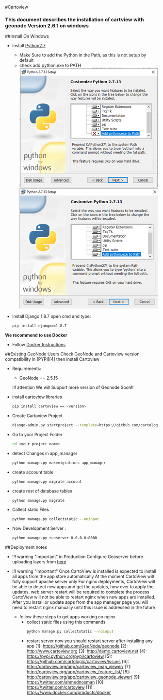 #Cartoview

### This document describes the installation of cartview with geonode Version 2.6.1 on windows

##Install On Windows

- Install [Python2.7](https://www.python.org/)
	- Make Sure to add the Python in the Path, as this is not setup by default
	- check add python.exe to PATH
		![python setup](img/python.png)
		![python setup](img/python2.png)
- Install Django 1.8.7 open cmd and type:

	```sh
	pip install django==1.8.7
	```

**We recommend to use Docker**

- Follow [Docker Instructions](installation_docker.md#docker)


##Existing GeoNode Users
Check GeoNode and Cartoview version compatibility in [PYPI][4] then install Cartoview

- Requirements:
	- GeoNode == 2.5.15

	!!! attention
		We will Support more version of Geonode Soon!!

- install cartoview libraries

	``` sh
	pip install cartoview == <version>
	```

- Create Cartoview Project

	``` sh
	django-admin.py startproject --template=https://github.com/cartologic/cartoview-project-template/archive/master.zip --name django.env,uwsgi.ini,.bowerrc <your_project_name>
	```

- Go to your Project Folder

	``` sh
	cd <your_project_name>
	```

- detect Changes in app_manager

	``` sh
	python manage.py makemigrations app_manager
	```

- create account table

	``` sh
	python manage.py migrate account
	```



- create rest of database tables
	``` sh
	python manage.py migrate
	```

- Collect static Files

	``` sh
	python manage.py collectstatic --noinput
	```

- Now Development Server :
	``` sh
	python manage.py runserver 0.0.0.0:8000
	```
##Deployment notes

- !!! warning "Important"
	in Production Configure Geoserver before uploading layers from [here](http://docs.geonode.org/en/master/tutorials/admin/geoserver_geonode_security/#geoserver-security-backend)

- !!! warning "Important"
	Once CartoView is installed is expected to install all apps from the app store automatically
	At the moment CartoView will fully support apache server only
	For nginx deployments, CartoView will be able to detect new apps and get the updates, how ever to apply the updates, web server restart will be required to complete 		the process
	CartoView will not be able to restart nginx when new apps are installed.
	After you install or update apps from the app manager page you will need to restart nginx manually until this issue is addressed in the future
	- follow these steps to get apps working on nginx
		- collect static files using this commands
			``` sh
			python manage.py collectstatic --noinput
			```
		- restart server now you should restart server after installing any app
[1]: https://github.com/GeoNode/geonode
[2]: http://www.cartoview.org
[3]: http://demo.cartoview.net
[4]: https://pypi.python.org/pypi/cartoview
[5]: https://github.com/cartologic/cartoview/issues
[6]: http://cartoview.org/app/cartoview_map_viewer/
[7]: http://cartoview.org/app/cartoview_feature_list/
[8]: http://cartoview.org/app/cartoview_geonode_viewer/
[9]: https://twitter.com/ahmednosman
[10]: https://twitter.com/cartoview
[11]: https://www.docker.com/products/docker
